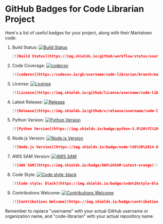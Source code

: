 # GitHub Badges for Code Librarian Project

Here's a list of useful badges for your project, along with their Markdown code:

1. Build Status:
   [![Build Status](https://img.shields.io/github/workflow/status/username/code-librarian/CI)](https://github.com/username/code-librarian/actions)
   ```markdown
   [![Build Status](https://img.shields.io/github/workflow/status/username/code-librarian/CI)](https://github.com/username/code-librarian/actions)
   ```

2. Code Coverage:
   [![codecov](https://codecov.io/gh/username/code-librarian/branch/main/graph/badge.svg)](https://codecov.io/gh/username/code-librarian)
   ```markdown
   [![codecov](https://codecov.io/gh/username/code-librarian/branch/main/graph/badge.svg)](https://codecov.io/gh/username/code-librarian)
   ```

3. License:
   [![License](https://img.shields.io/github/license/username/code-librarian)](https://github.com/username/code-librarian/blob/main/LICENSE)
   ```markdown
   [![License](https://img.shields.io/github/license/username/code-librarian)](https://github.com/username/code-librarian/blob/main/LICENSE)
   ```

4. Latest Release:
   [![Release](https://img.shields.io/github/v/release/username/code-librarian)](https://github.com/username/code-librarian/releases)
   ```markdown
   [![Release](https://img.shields.io/github/v/release/username/code-librarian)](https://github.com/username/code-librarian/releases)
   ```

5. Python Version:
   [![Python Version](https://img.shields.io/badge/python-3.8%20%7C%203.9%20%7C%203.10-blue)](https://www.python.org/downloads/)
   ```markdown
   [![Python Version](https://img.shields.io/badge/python-3.8%20%7C%203.9%20%7C%203.10-blue)](https://www.python.org/downloads/)
   ```

6. Node.js Version:
   [![Node.js Version](https://img.shields.io/badge/node-%3E%3D%2014.0.0-brightgreen)](https://nodejs.org/)
   ```markdown
   [![Node.js Version](https://img.shields.io/badge/node-%3E%3D%2014.0.0-brightgreen)](https://nodejs.org/)
   ```

7. AWS SAM Version:
   [![AWS SAM](https://img.shields.io/badge/AWS%20SAM-Latest-orange)](https://docs.aws.amazon.com/serverless-application-model/latest/developerguide/what-is-sam.html)
   ```markdown
   [![AWS SAM](https://img.shields.io/badge/AWS%20SAM-Latest-orange)](https://docs.aws.amazon.com/serverless-application-model/latest/developerguide/what-is-sam.html)
   ```

8. Code Style:
   [![Code style: black](https://img.shields.io/badge/code%20style-black-000000.svg)](https://github.com/psf/black)
   ```markdown
   [![Code style: black](https://img.shields.io/badge/code%20style-black-000000.svg)](https://github.com/psf/black)
   ```

9. Contributions Welcome:
   [![Contributions Welcome](https://img.shields.io/badge/contributions-welcome-brightgreen.svg?style=flat)](https://github.com/username/code-librarian/issues)
   ```markdown
   [![Contributions Welcome](https://img.shields.io/badge/contributions-welcome-brightgreen.svg?style=flat)](https://github.com/username/code-librarian/issues)
   ```

Remember to replace "username" with your actual GitHub username or organization name, and "code-librarian" with your actual repository name.
